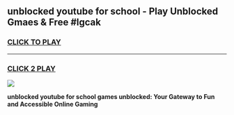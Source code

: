 
## unblocked youtube for school - Play Unblocked Gmaes & Free #lgcak
<h3>
<a href="https://news.freeplayer.one?title=unblocked_youtube_for_school&ref=24F">CLICK TO PLAY</a></h3>
<hr>

<h3>
<a href="https://news.freeplayer.one?title=unblocked_youtube_for_school&ref=24F">CLICK 2 PLAY</a>
  
</h3>

<a href="https://news.freeplayer.one?title=unblocked_youtube_for_school&ref=24F/"><img src="https://clearcache.store/games.png"></a>


**unblocked youtube for school games unblocked: Your Gateway to Fun and Accessible Online Gaming**
